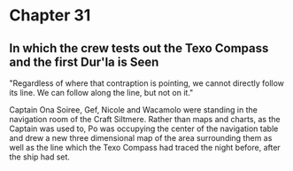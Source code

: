 # Chapter 31

## In which the crew tests out the Texo Compass and the first Dur'la is Seen

"Regardless of where that contraption is pointing, we cannot directly follow its line. We can follow along the line, but not on it."

Captain Ona Soiree, Gef, Nicole and Wacamolo were standing in the navigation room of the Craft Siltmere. Rather than maps and charts, as the Captain was used to, Po was occupying the center of the navigation table and drew a new three dimensional map of the area surrounding them as well as the line which the Texo Compass had traced the night before, after the ship had set.

